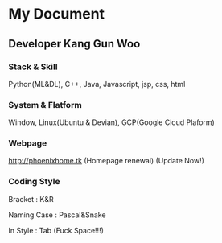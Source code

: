 # My Document
## Developer Kang Gun Woo
### Stack & Skill
Python(ML&DL), C++, Java, Javascript, jsp, css, html
### System & Flatform
Window, Linux(Ubuntu & Devian), GCP(Google Cloud Plaform)
### Webpage
http://phoenixhome.tk (Homepage renewal) 
(Update Now!)
### Coding Style
  Bracket : K&R 
  
  
  Naming Case : Pascal&Snake 
  
  
  In Style : Tab (Fuck Space!!!) 
  
  

